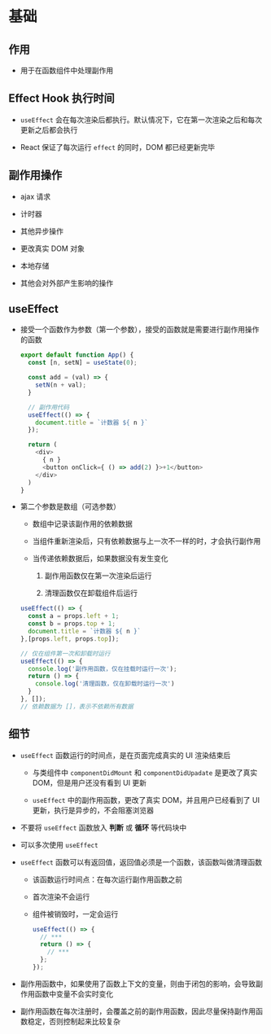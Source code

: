# 基础

## 作用

  - 用于在函数组件中处理副作用

## Effect Hook 执行时间

  - `useEffect` 会在每次渲染后都执行。默认情况下，它在第一次渲染之后和每次更新之后都会执行

  - React 保证了每次运行 `effect` 的同时，DOM 都已经更新完毕

## 副作用操作

  - ajax 请求

  - 计时器

  - 其他异步操作

  - 更改真实 DOM 对象

  - 本地存储

  - 其他会对外部产生影响的操作

## useEffect

  - 接受一个函数作为参数（第一个参数），接受的函数就是需要进行副作用操作的函数

    ```js
    export default function App() {
      const [n, setN] = useState(0);

      const add = (val) => {
        setN(n + val);
      }

      // 副作用代码
      useEffect(() => {
        document.title = `计数器 ${ n }`
      });

      return (
        <div>
          { n }
          <button onClick={ () => add(2) }>+1</button>
        </div>
      )
    }
    ```

  - 第二个参数是数组（可选参数）

      - 数组中记录该副作用的依赖数据

      - 当组件重新渲染后，只有依赖数据与上一次不一样的时，才会执行副作用

      - 当传递依赖数据后，如果数据没有发生变化

        1.  副作用函数仅在第一次渲染后运行

        2.  清理函数仅在卸载组件后运行

    ```js
    useEffect(() => {
      const a = props.left + 1;
      const b = props.top + 1;
      document.title = `计数器 ${ n }`
    },[props.left, props.top]);
    ```

    ```js
    // 仅在组件第一次和卸载时运行
    useEffect(() => {
      console.log('副作用函数，仅在挂载时运行一次');
      return () => {
        console.log('清理函数，仅在卸载时运行一次')
      }
    }, []);
    // 依赖数据为 []，表示不依赖所有数据
    ```

## 细节

  - `useEffect` 函数运行的时间点，是在页面完成真实的 UI 渲染结束后

      - 与类组件中 `componentDidMount` 和 `componentDidUpadate` 是更改了真实 DOM，但是用户还没有看到 UI 更新

      - `useEffect` 中的副作用函数，更改了真实 DOM，并且用户已经看到了 UI 更新，执行是异步的，不会阻塞浏览器

  - 不要将 `useEffect` 函数放入 **判断** 或 **循环** 等代码块中

  - 可以多次使用 `useEffect`

  - `useEffect` 函数可以有返回值，返回值必须是一个函数，该函数叫做清理函数

      - 该函数运行时间点：在每次运行副作用函数之前

      - 首次渲染不会运行

      - 组件被销毁时，一定会运行

        ```js
        useEffect(() => {
          // ***
          return () => {
            // ***
          };
        });
        ```

  - 副作用函数中，如果使用了函数上下文的变量，则由于闭包的影响，会导致副作用函数中变量不会实时变化

  - 副作用函数在每次注册时，会覆盖之前的副作用函数，因此尽量保持副作用函数稳定，否则控制起来比较复杂
